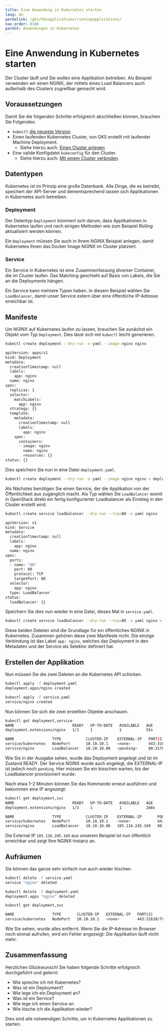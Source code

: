 ```yaml
---
title: Eine Anwendung in Kubernetes starten
lang: de
permalink: /gks/k8sapplications/runningapplications/
nav_order: 8100
parent: Anwendungen in Kubernetes
---
```

<!-- LTeX:  language=de-DE -->
# Eine Anwendung in Kubernetes starten

Der Cluster läuft und Sie wollen eine Applikation
betreiben. Als Beispiel verwenden wir einen NGINX, der mittels eines Load Balancers auch außerhalb des Clusters zugreifbar gemacht wird.

## Voraussetzungen

Damit Sie die folgenden Schritte erfolgreich abschließen können, brauchen Sie Folgendes:

* `kubectl` [die neueste Version](https://kubernetes.io/de/docs/tasks/tools/install-kubectl/)
* Einen laufenden Kubernetes Cluster, von GKS erstellt mit laufender Machine Deployment.
  * Siehe hierzu auch: [Einen Cluster anlegen](/gks/clusterlifecycle/creatingacluster)
* Eine valide Konfigdatei `kubeconfig` für den Cluster.
  * Siehe hierzu auch: [Mit einem Cluster verbinden](/gks/accessmanagement/connectingtoacluster/).

## Datentypen

Kubernetes ist im Prinzip eine große Datenbank. Alle Dinge, die
es betreibt, speichert der API-Server und dementsprechend
lassen sich Applikationen in Kubernetes auch betreiben.

### Deployment

Der Datentyp `Deployment` kümmert sich darum, dass Applikationen
in Kubernetes laufen und nach einigen Methoden wie zum Beispiel _Rolling_
aktualisiert werden können.

Ein `Deployment` müssen Sie auch in Ihrem NGINX Beispiel anlegen, damit
Kubernetes Ihnen das Docker Image NGINX im Cluster platziert.

### Service

Ein Service in Kubernetes ist eine Zusammenfassung diverser
Container, die im Cluster laufen. Das Matching geschieht
auf Basis von Labels, die Sie an die Deployments hängen.

Ein Service kann mehrere Typen haben. In diesem Beispiel
wählen Sie `LoadBalancer`, damit unser Service extern
über eine öffentliche IP-Adresse erreichbar ist.

## Manifeste

Um NGINX auf Kubernetes laufen zu lassen, brauchen Sie
zunächst ein Objekt vom Typ `Deployment`. Dies lässt
sich mit `kubectl` leicht generieren.

```bash
kubectl create deployment --dry-run -o yaml --image nginx nginx

apiVersion: apps/v1
kind: Deployment
metadata:
  creationTimestamp: null
  labels:
    app: nginx
  name: nginx
spec:
  replicas: 1
  selector:
    matchLabels:
      app: nginx
  strategy: {}
  template:
    metadata:
      creationTimestamp: null
      labels:
        app: nginx
    spec:
      containers:
      - image: nginx
        name: nginx
        resources: {}
status: {}
```

Dies speichern Sie nun in eine Datei
`deployment.yaml`.

```bash
kubectl create deployment --dry-run -o yaml --image nginx nginx > deployment.yaml
```

Als Nächstes benötigen Sie einen Service, der die Applikation von
der Öffentlichkeit aus zugänglich macht. Als Typ wählen Sie
`LoadBalancer` womit in OpenStack direkt ein fertig
konfigurierter Loadbalancer als Einstieg in den Cluster erstellt wird.

```bash
kubectl create service loadbalancer --dry-run --tcp=80 -o yaml nginx

apiVersion: v1
kind: Service
metadata:
  creationTimestamp: null
  labels:
    app: nginx
  name: nginx
spec:
  ports:
  - name: "80"
    port: 80
    protocol: TCP
    targetPort: 80
  selector:
    app: nginx
  type: LoadBalancer
status:
  loadBalancer: {}
```

Speichern Sie dies nun wieder in eine Datei, dieses Mal in `service.yaml`.

```bash
kubectl create service loadbalancer --dry-run --tcp=80 -o yaml nginx > service.yaml
```

Diese beiden Dateien sind die Grundlage für ein öffentliches NGINX in Kubernetes.
Zusammen gehören diese zwei Manifeste nicht. Die einzige Verbindung ist das Label
`app: nginx`, welches das Deployment in den Metadaten und der Service als Selektor
definiert hat.

## Erstellen der Applikation

Nun müssen Sie die zwei Dateien an die Kubernetes API schicken.

```bash
kubectl apply -f deployment.yaml
deployment.apps/nginx created

kubectl apply -f service.yaml
service/nginx created
```

Nun können Sie sich die zwei erstellten Objekte anschauen.

```bash
kubectl get deployment,service
NAME                          READY   UP-TO-DATE   AVAILABLE   AGE
deployment.extensions/nginx   1/1     1            1           55s

NAME                 TYPE           CLUSTER-IP    EXTERNAL-IP   PORT(S)         AGE
service/kubernetes   NodePort       10.10.10.1    <none>        443:31630/TCP   2d23h
service/nginx        LoadBalancer   10.10.10.86   <pending>     80:31762/TCP    46s
```

Wie Sie in der Ausgabe sehen, wurde das Deployment angelegt und ist im Zustand READY.
Der Service NGINX wurde auch angelegt, die EXTERNAL-IP ist jedoch noch
`pending`. Hier müssen Sie ein bisschen warten, bis der Loadbalancer
provisioniert wurde.

Nach etwa 1–2 Minuten können Sie das Kommando erneut ausführen und bekommen
 eine IP angezeigt:

```bash
kubectl get deployment,svc
NAME                          READY   UP-TO-DATE   AVAILABLE   AGE
deployment.extensions/nginx   1/1     1            1           2m8s

NAME                 TYPE           CLUSTER-IP    EXTERNAL-IP       PORT(S)         AGE
service/kubernetes   NodePort       10.10.10.1    <none>            443:31630/TCP   2d23h
service/nginx        LoadBalancer   10.10.10.86   185.116.245.169   80:31762/TCP    119s
```

Die External IP `185.116.245.169` aus unserem Beispiel ist nun öffentlich
erreichbar und zeigt Ihre NGINX-Instanz an.

## Aufräumen

Sie können das ganze sehr einfach nun auch wieder löschen.

```bash
kubectl delete -f service.yaml
service "nginx" deleted

kubectl delete -f deployment.yaml
deployment.apps "nginx" deleted

kubectl get deployment,svc

NAME                 TYPE       CLUSTER-IP   EXTERNAL-IP   PORT(S)         AGE
service/kubernetes   NodePort   10.10.10.1   <none>        443:31630/TCP   2d23h
```

Wie Sie sehen, wurde alles entfernt. Wenn Sie die IP-Adresse im Browser noch einmal aufrufen, wird ein Fehler angezeigt: Die Applikation läuft nicht mehr.

## Zusammenfassung

Herzlichen Glückwunsch! Sie haben folgende Schritte erfolgreich durchgeführt und gelernt:

* Wie spreche ich mit Kubernetes?
* Was ist ein Deployment?
* Wie lege ich ein Deployment an?
* Was ist ein Service?
* Wie lege ich einen Service an
* Wie lösche ich die Applikation wieder?

Dies sind alle notwendigen Schritte, um in Kubernetes
Applikationen zu starten.
